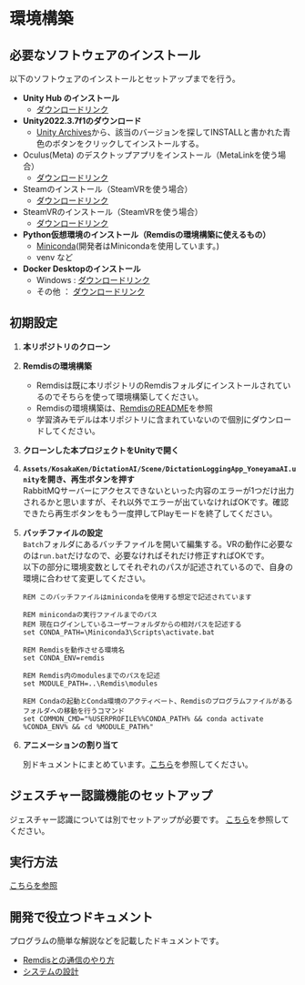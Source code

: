 # 環境構築

## 必要なソフトウェアのインストール

以下のソフトウェアのインストールとセットアップまでを行う。

- **Unity Hub のインストール**
  - [ダウンロードリンク](https://unity.com/ja/download)
- **Unity2022.3.7f1のダウンロード**
  - [Unity Archives](https://unity.com/ja/releases/editor/archive)から、該当のバージョンを探してINSTALLと書かれた青色のボタンをクリックしてインストールする。
- Oculus(Meta) のデスクトップアプリをインストール（MetaLinkを使う場合）
  - [ダウンロードリンク](https://www.meta.com/ja-jp/help/quest/articles/headsets-and-accessories/oculus-rift-s/install-app-for-link/)
- Steamのインストール（SteamVRを使う場合）
  - [ダウンロードリンク](https://store.steampowered.com/about/)
- SteamVRのインストール（SteamVRを使う場合）
  - [ダウンロードリンク](https://store.steampowered.com/app/250820/SteamVR/?l=japanese)
- **Python仮想環境のインストール（Remdisの環境構築に使えるもの）**
  - [Miniconda](https://docs.anaconda.com/miniconda/)(開発者はMinicondaを使用しています。)
  - venv など
- **Docker Desktopのインストール**  
  - Windows : [ダウンロードリンク](https://docs.docker.com/desktop/install/windows-install/)
  - その他 ： [ダウンロードリンク](https://www.docker.com/ja-jp/products/docker-desktop/)

## 初期設定

1. **本リポジトリのクローン**
2. **Remdisの環境構築**
   - Remdisは既に本リポジトリのRemdisフォルダにインストールされているのでそちらを使って環境構築してください。
   - Remdisの環境構築は、[RemdisのREADME](https://github.com/remdis/remdis?tab=readme-ov-file#step-3-%E5%90%84%E7%A8%AEapi%E9%8D%B5%E3%81%AE%E5%8F%96%E5%BE%97%E3%81%A8%E8%A8%AD%E5%AE%9A)を参照
   - 学習済みモデルは本リポジトリに含まれていないので個別にダウンロードしてください。
3. **クローンした本プロジェクトをUnityで開く**  
4. **`Assets/KosakaKen/DictationAI/Scene/DictationLoggingApp_YoneyamaAI.unity`を開き、再生ボタンを押す**  
  RabbitMQサーバーにアクセスできないといった内容のエラーが1つだけ出力されるかと思いますが、それ以外でエラーが出ていなければOKです。確認できたら再生ボタンをもう一度押してPlayモードを終了してください。
5. **バッチファイルの設定**  
   `Batch`フォルダにあるバッチファイルを開いて編集する。VRの動作に必要なのは`run.bat`だけなので、必要なければそれだけ修正すればOKです。  
   以下の部分に環境変数としてそれぞれのパスが記述されているので、自身の環境に合わせて変更してください。  

   ```commandline
   REM このバッチファイルはminicondaを使用する想定で記述されています
   
   REM minicondaの実行ファイルまでのパス
   REM 現在ログインしているユーザーフォルダからの相対パスを記述する
   set CONDA_PATH=\Miniconda3\Scripts\activate.bat
   
   REM Remdisを動作させる環境名
   set CONDA_ENV=remdis

   REM Remdis内のmodulesまでのパスを記述
   set MODULE_PATH=..\Remdis\modules

   REM Condaの起動とConda環境のアクティベート、Remdisのプログラムファイルがあるフォルダへの移動を行うコマンド
   set COMMON_CMD="%USERPROFILE%%CONDA_PATH% && conda activate %CONDA_ENV% && cd %MODULE_PATH%"
   ```
6. **アニメーションの割り当て**

   別ドキュメントにまとめています。[こちら](5_Animation_Setting_ja.md)を参照してください。

## ジェスチャー認識機能のセットアップ

ジェスチャー認識については別でセットアップが必要です。
[こちら](3_Active_Gesture_Recognition_ja.md)を参照してください。

## 実行方法

[こちらを参照](1_execute-guide_ja.md)

## 開発で役立つドキュメント

プログラムの簡単な解説などを記載したドキュメントです。

- [Remdisとの通信のやり方](RabbitMqClient.md)
- [システムの設計](SystemOverView_ja.md)
